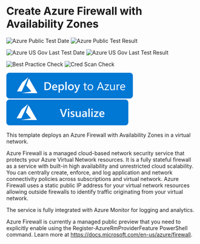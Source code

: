 # Create Azure Firewall with Availability Zones

![Azure Public Test Date](https://azurequickstartsservice.blob.core.windows.net/badges/quickstarts/microsoft.network/101-azurefirewall-create-with-zones/PublicLastTestDate.svg)
![Azure Public Test Result](https://azurequickstartsservice.blob.core.windows.net/badges/quickstarts/microsoft.network/101-azurefirewall-create-with-zones/PublicDeployment.svg)

![Azure US Gov Last Test Date](https://azurequickstartsservice.blob.core.windows.net/badges/quickstarts/microsoft.network/101-azurefirewall-create-with-zones/FairfaxLastTestDate.svg)
![Azure US Gov Last Test Result](https://azurequickstartsservice.blob.core.windows.net/badges/quickstarts/microsoft.network/101-azurefirewall-create-with-zones/FairfaxDeployment.svg)

![Best Practice Check](https://azurequickstartsservice.blob.core.windows.net/badges/quickstarts/microsoft.network/101-azurefirewall-create-with-zones/BestPracticeResult.svg)
![Cred Scan Check](https://azurequickstartsservice.blob.core.windows.net/badges/quickstarts/microsoft.network/101-azurefirewall-create-with-zones/CredScanResult.svg)

[![Deploy To Azure](https://raw.githubusercontent.com/Azure/azure-quickstart-templates/master/1-CONTRIBUTION-GUIDE/images/deploytoazure.svg?sanitize=true)](https://portal.azure.com/#create/Microsoft.Template/uri/https%3A%2F%2Fraw.githubusercontent.com%2FAzure%2Fazure-quickstart-templates%2Fmaster%2Fquickstarts%2Fmicrosoft.network%2F101-azurefirewall-create-with-zones%2Fazuredeploy.json)  [![Visualize](https://raw.githubusercontent.com/Azure/azure-quickstart-templates/master/1-CONTRIBUTION-GUIDE/images/visualizebutton.svg?sanitize=true)](http://armviz.io/#/?load=https%3A%2F%2Fraw.githubusercontent.com%2FAzure%2Fazure-quickstart-templates%2Fmaster%2Fquickstarts%2Fmicrosoft.network%2F101-azurefirewall-create-with-zones%2Fazuredeploy.json)

This template deploys an Azure Firewall with Availability Zones in a virtual network.

Azure Firewall is a managed cloud-based network security service that protects your Azure Virtual Network resources. It is a fully stateful firewall as a service with built-in high availability and unrestricted cloud scalability. You can centrally create, enforce, and log application and network connectivity policies across subscriptions and virtual network. Azure Firewall uses a static public IP address for your virtual network resources allowing outside firewalls to identify traffic originating from your virtual network.

The service is fully integrated with Azure Monitor for logging and analytics.

Azure Firewall is currently a managed public preview that you need to explicitly enable using the Register-AzureRmProviderFeature PowerShell command. Learn more at https://docs.microsoft.com/en-us/azure/firewall.


